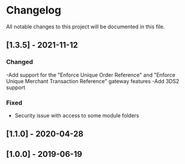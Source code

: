 # Changelog
All notable changes to this project will be documented in this file.


## [1.3.5] - 2021-11-12
### Changed
-Add support for the "Enforce Unique Order Reference" and "Enforce Unique Merchant Transaction Reference" gateway features
-Add 3DS2 support

### Fixed
- Security issue with access to some module folders


## [1.1.0] - 2020-04-28


## [1.0.0] - 2019-06-19


